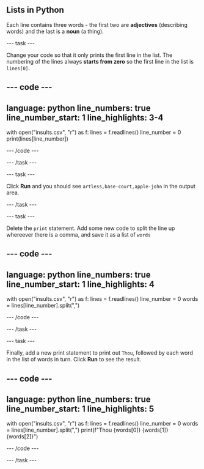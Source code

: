 ## Lists in Python

Each line contains three words - the first two are **adjectives** (describing words) and the last is a **noun** (a thing).

--- task ---

Change your code so that it only prints the first line in the list. The numbering of the lines always **starts from zero** so the first line in the list is `lines[0]`.

--- code ---
---
language: python line_numbers: true line_number_start: 1
line_highlights: 3-4
---
with open("insults.csv", "r") as f: lines = f.readlines() line_number = 0 print(lines[line_number])

--- /code ---


--- /task ---

--- task ---

Click **Run** and you should see `artless,base-court,apple-john` in the output area.

--- /task ---


--- task ---

Delete the `print` statement. Add some new code to split the line up whereever there is a comma, and save it as a list of `words`


--- code ---
---
language: python line_numbers: true line_number_start: 1
line_highlights: 4
---
with open("insults.csv", "r") as f: lines = f.readlines() line_number = 0 words = lines[line_number].split(",")

--- /code ---

--- /task ---


--- task ---

Finally, add a new print statement to print out `Thou`, followed by each word in the list of words in turn. Click **Run** to see the result.

--- code ---
---
language: python line_numbers: true line_number_start: 1
line_highlights: 5
---
with open("insults.csv", "r") as f: lines = f.readlines() line_number = 0 words = lines[line_number].split(",") print(f"Thou {words[0]} {words[1]} {words[2]}")

--- /code ---

--- /task ---



